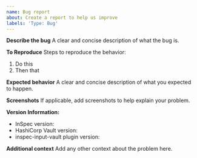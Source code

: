 ```yaml
---
name: Bug report
about: Create a report to help us improve
labels: 'Type: Bug'
---
```


**Describe the bug**
A clear and concise description of what the bug is.

**To Reproduce**
Steps to reproduce the behavior:
1. Do this
2. Then that

**Expected behavior**
A clear and concise description of what you expected to happen.

**Screenshots**
If applicable, add screenshots to help explain your problem.

**Version Information:**
 - InSpec version:
 - HashiCorp Vault version:
 - inspec-input-vault plugin version:

**Additional context**
Add any other context about the problem here.
